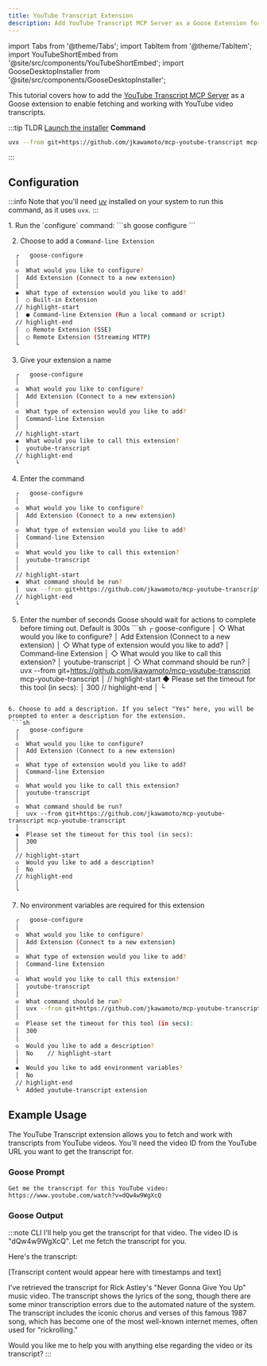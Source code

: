 ```yaml
---
title: YouTube Transcript Extension
description: Add YouTube Transcript MCP Server as a Goose Extension for accessing YouTube video transcripts
---
```


import Tabs from '@theme/Tabs';
import TabItem from '@theme/TabItem';
import YouTubeShortEmbed from '@site/src/components/YouTubeShortEmbed';
import GooseDesktopInstaller from '@site/src/components/GooseDesktopInstaller';

<YouTubeShortEmbed videoUrl="https://www.youtube.com/embed/N38u7hZqZJg" />

This tutorial covers how to add the [YouTube Transcript MCP Server](https://github.com/jkawamoto/mcp-youtube-transcript) as a Goose extension to enable fetching and working with YouTube video transcripts.

:::tip TLDR
<Tabs groupId="interface">
  <TabItem value="ui" label="Goose Desktop" default>
  [Launch the installer](goose://extension?cmd=uvx&arg=--from&arg=git%2Bhttps%3A%2F%2Fgithub.com%2Fjkawamoto%2Fmcp-youtube-transcript&arg=mcp-youtube-transcript&id=youtube-transcript&name=YouTube%20Transcript&description=Access%20YouTube%20video%20transcripts)
  </TabItem>
  <TabItem value="cli" label="Goose CLI">
  **Command**
  ```sh
  uvx --from git+https://github.com/jkawamoto/mcp-youtube-transcript mcp-youtube-transcript
  ```
  </TabItem>
</Tabs>
:::

## Configuration


:::info
Note that you'll need [uv](https://docs.astral.sh/uv/#installation) installed on your system to run this command, as it uses `uvx`.
:::

<Tabs groupId="interface">
  <TabItem value="ui" label="Goose Desktop" default>
  <GooseDesktopInstaller
    extensionId="youtube-transcript"
    extensionName="YouTube Transcript"
    description="Access YouTube video transcripts"
    command="uvx"
    args={["--from", "git+https://github.com/jkawamoto/mcp-youtube-transcript", "mcp-youtube-transcript"]}
  />
  </TabItem>
  <TabItem value="cli" label="Goose CLI">
  1. Run the `configure` command:
  ```sh
  goose configure
  ```

  2. Choose to add a `Command-line Extension`
  ```sh
    ┌   goose-configure 
    │
    ◇  What would you like to configure?
    │  Add Extension (Connect to a new extension) 
    │
    ◆  What type of extension would you like to add?
    │  ○ Built-in Extension 
    // highlight-start    
    │  ● Command-line Extension (Run a local command or script)
    // highlight-end    
    │  ○ Remote Extension (SSE) 
    │  ○ Remote Extension (Streaming HTTP) 
    └ 
  ```

  3. Give your extension a name
  ```sh
    ┌   goose-configure 
    │
    ◇  What would you like to configure?
    │  Add Extension (Connect to a new extension) 
    │
    ◇  What type of extension would you like to add?
    │  Command-line Extension 
    │
    // highlight-start
    ◆  What would you like to call this extension?
    │  youtube-transcript
    // highlight-end
    └ 
  ```

  4. Enter the command
  ```sh
    ┌   goose-configure 
    │
    ◇  What would you like to configure?
    │  Add Extension (Connect to a new extension) 
    │
    ◇  What type of extension would you like to add?
    │  Command-line Extension 
    │
    ◇  What would you like to call this extension?
    │  youtube-transcript
    │
    // highlight-start
    ◆  What command should be run?
    │  uvx --from git+https://github.com/jkawamoto/mcp-youtube-transcript mcp-youtube-transcript
    // highlight-end
    └ 
  ```  

  5. Enter the number of seconds Goose should wait for actions to complete before timing out. Default is 300s
    ```sh
    ┌   goose-configure 
    │
    ◇  What would you like to configure?
    │  Add Extension (Connect to a new extension) 
    │
    ◇  What type of extension would you like to add?
    │  Command-line Extension 
    │
    ◇  What would you like to call this extension?
    │  youtube-transcript
    │
    ◇  What command should be run?
    │  uvx --from git+https://github.com/jkawamoto/mcp-youtube-transcript mcp-youtube-transcript
    │
    // highlight-start
    ◆  Please set the timeout for this tool (in secs):
    │  300
    // highlight-end
    │
    └ 
  ``` 

 6. Choose to add a description. If you select "Yes" here, you will be prompted to enter a description for the extension.
   ```sh
    ┌   goose-configure 
    │
    ◇  What would you like to configure?
    │  Add Extension (Connect to a new extension) 
    │
    ◇  What type of extension would you like to add?
    │  Command-line Extension 
    │
    ◇  What would you like to call this extension?
    │  youtube-transcript
    │
    ◇  What command should be run?
    │  uvx --from git+https://github.com/jkawamoto/mcp-youtube-transcript mcp-youtube-transcript
    │
    ◆  Please set the timeout for this tool (in secs):
    │  300
    │
    // highlight-start
    ◇  Would you like to add a description?
    │  No
    // highlight-end
    │
    └ 
  ```

  7. No environment variables are required for this extension
  ```sh
    ┌   goose-configure 
    │
    ◇  What would you like to configure?
    │  Add Extension (Connect to a new extension) 
    │
    ◇  What type of extension would you like to add?
    │  Command-line Extension 
    │
    ◇  What would you like to call this extension?
    │  youtube-transcript
    │
    ◇  What command should be run?
    │  uvx --from git+https://github.com/jkawamoto/mcp-youtube-transcript mcp-youtube-transcript
    │
    ◇  Please set the timeout for this tool (in secs):
    │  300
    │
    ◇  Would you like to add a description?
    │  No    // highlight-start
    │
    ◆  Would you like to add environment variables?
    │  No
    // highlight-end
    └  Added youtube-transcript extension
  ```  

  </TabItem>
</Tabs>

## Example Usage

The YouTube Transcript extension allows you to fetch and work with transcripts from YouTube videos. You'll need the video ID from the YouTube URL you want to get the transcript for.

### Goose Prompt

```
Get me the transcript for this YouTube video: https://www.youtube.com/watch?v=dQw4w9WgXcQ
```

### Goose Output

:::note CLI
I'll help you get the transcript for that video. The video ID is "dQw4w9WgXcQ". Let me fetch the transcript for you.

Here's the transcript:

[Transcript content would appear here with timestamps and text]

I've retrieved the transcript for Rick Astley's "Never Gonna Give You Up" music video. The transcript shows the lyrics of the song, though there are some minor transcription errors due to the automated nature of the system. The transcript includes the iconic chorus and verses of this famous 1987 song, which has become one of the most well-known internet memes, often used for "rickrolling."

Would you like me to help you with anything else regarding the video or its transcript?
:::
